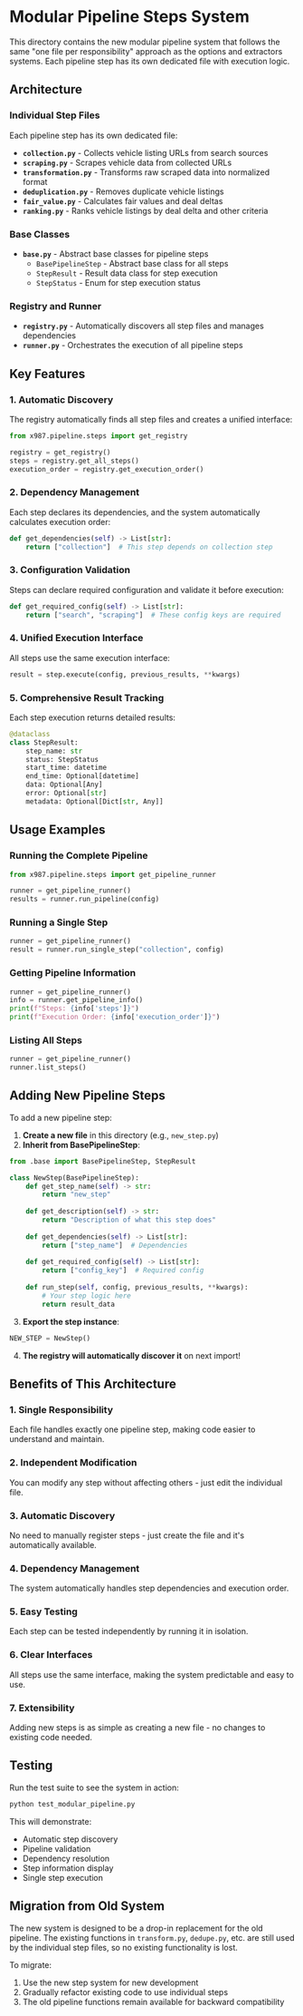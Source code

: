 # Modular Pipeline Steps System

This directory contains the new modular pipeline system that follows the same "one file per responsibility" approach as the options and extractors systems. Each pipeline step has its own dedicated file with execution logic.

## Architecture

### Individual Step Files

Each pipeline step has its own dedicated file:

- **`collection.py`** - Collects vehicle listing URLs from search sources
- **`scraping.py`** - Scrapes vehicle data from collected URLs  
- **`transformation.py`** - Transforms raw scraped data into normalized format
- **`deduplication.py`** - Removes duplicate vehicle listings
- **`fair_value.py`** - Calculates fair values and deal deltas
- **`ranking.py`** - Ranks vehicle listings by deal delta and other criteria

### Base Classes

- **`base.py`** - Abstract base classes for pipeline steps
  - `BasePipelineStep` - Abstract base class for all steps
  - `StepResult` - Result data class for step execution
  - `StepStatus` - Enum for step execution status

### Registry and Runner

- **`registry.py`** - Automatically discovers all step files and manages dependencies
- **`runner.py`** - Orchestrates the execution of all pipeline steps

## Key Features

### 1. **Automatic Discovery**
The registry automatically finds all step files and creates a unified interface:
```python
from x987.pipeline.steps import get_registry

registry = get_registry()
steps = registry.get_all_steps()
execution_order = registry.get_execution_order()
```

### 2. **Dependency Management**
Each step declares its dependencies, and the system automatically calculates execution order:
```python
def get_dependencies(self) -> List[str]:
    return ["collection"]  # This step depends on collection step
```

### 3. **Configuration Validation**
Steps can declare required configuration and validate it before execution:
```python
def get_required_config(self) -> List[str]:
    return ["search", "scraping"]  # These config keys are required
```

### 4. **Unified Execution Interface**
All steps use the same execution interface:
```python
result = step.execute(config, previous_results, **kwargs)
```

### 5. **Comprehensive Result Tracking**
Each step execution returns detailed results:
```python
@dataclass
class StepResult:
    step_name: str
    status: StepStatus
    start_time: datetime
    end_time: Optional[datetime]
    data: Optional[Any]
    error: Optional[str]
    metadata: Optional[Dict[str, Any]]
```

## Usage Examples

### Running the Complete Pipeline
```python
from x987.pipeline.steps import get_pipeline_runner

runner = get_pipeline_runner()
results = runner.run_pipeline(config)
```

### Running a Single Step
```python
runner = get_pipeline_runner()
result = runner.run_single_step("collection", config)
```

### Getting Pipeline Information
```python
runner = get_pipeline_runner()
info = runner.get_pipeline_info()
print(f"Steps: {info['steps']}")
print(f"Execution Order: {info['execution_order']}")
```

### Listing All Steps
```python
runner = get_pipeline_runner()
runner.list_steps()
```

## Adding New Pipeline Steps

To add a new pipeline step:

1. **Create a new file** in this directory (e.g., `new_step.py`)
2. **Inherit from BasePipelineStep**:
```python
from .base import BasePipelineStep, StepResult

class NewStep(BasePipelineStep):
    def get_step_name(self) -> str:
        return "new_step"
    
    def get_description(self) -> str:
        return "Description of what this step does"
    
    def get_dependencies(self) -> List[str]:
        return ["step_name"]  # Dependencies
    
    def get_required_config(self) -> List[str]:
        return ["config_key"]  # Required config
    
    def run_step(self, config, previous_results, **kwargs):
        # Your step logic here
        return result_data
```

3. **Export the step instance**:
```python
NEW_STEP = NewStep()
```

4. **The registry will automatically discover it** on next import!

## Benefits of This Architecture

### 1. **Single Responsibility**
Each file handles exactly one pipeline step, making code easier to understand and maintain.

### 2. **Independent Modification**
You can modify any step without affecting others - just edit the individual file.

### 3. **Automatic Discovery**
No need to manually register steps - just create the file and it's automatically available.

### 4. **Dependency Management**
The system automatically handles step dependencies and execution order.

### 5. **Easy Testing**
Each step can be tested independently by running it in isolation.

### 6. **Clear Interfaces**
All steps use the same interface, making the system predictable and easy to use.

### 7. **Extensibility**
Adding new steps is as simple as creating a new file - no changes to existing code needed.

## Testing

Run the test suite to see the system in action:
```bash
python test_modular_pipeline.py
```

This will demonstrate:
- Automatic step discovery
- Pipeline validation
- Dependency resolution
- Step information display
- Single step execution

## Migration from Old System

The new system is designed to be a drop-in replacement for the old pipeline. The existing functions in `transform.py`, `dedupe.py`, etc. are still used by the individual step files, so no existing functionality is lost.

To migrate:
1. Use the new step system for new development
2. Gradually refactor existing code to use individual steps
3. The old pipeline functions remain available for backward compatibility
